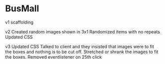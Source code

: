 # BusMall


v1 scaffolding

v2 Created random images shown in 3x1
  Randomized items with no repeats
  Updated CSS

v3 Updated CSS
  Talked to client and they insisted that images were to fit the boxes and nothing is to be cut off. Stretched or shrank the images to fit the boxes.
  Removed eventlistener on 25th click